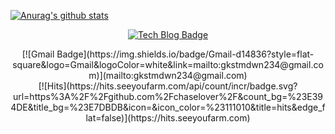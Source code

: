 
 [![Anurag's github stats](https://github-readme-stats.vercel.app/api?username=chaselover)](https://github.com/anuraghazra/github-readme-stats)

<div align=center display=flex>
  <div>
	  
  [![Tech Blog Badge](http://img.shields.io/badge/-Tech%20blog-black?style=flat-square&logo=github&link=https://devlibrary00108.tistory.com)](https://devlibrary00108.tistory.com)
</div>
  <div>
  [![Gmail Badge](https://img.shields.io/badge/Gmail-d14836?style=flat-square&logo=Gmail&logoColor=white&link=mailto:gkstmdwn234@gmail.com)](mailto:gkstmdwn234@gmail.com)
</div>
	<div>
  [![Hits](https://hits.seeyoufarm.com/api/count/incr/badge.svg?url=https%3A%2F%2Fgithub.com%2Fchaselover%2F&count_bg=%23E394DE&title_bg=%23E7DBDB&icon=&icon_color=%23111010&title=hits&edge_flat=false)](https://hits.seeyoufarm.com)
	</div>
	</div>
